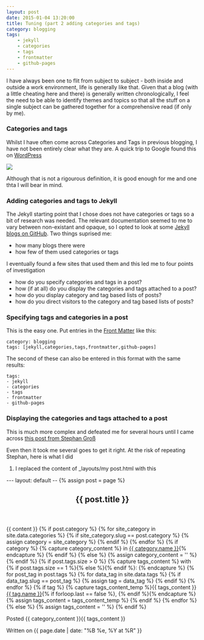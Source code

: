 ```yaml
---
layout: post
date: 2015-01-04 13:20:00
title: Tuning (part 2 adding categories and tags)
category: blogging
tags: 
    - jekyll
    - categories
    - tags
    - frontmatter
    - github-pages
---
```

I have always been one to flit from subject to subject - both inside and outside a work environment, life is generally like that. Given that a blog (with a little cheating here and there) is generally written chronologically, I feel the need to be able to identify themes and topics so that all the stuff on a single subject can be gathered together for a comprehensive read (if only by me).

### Categories and tags
Whilst I have often come across Categories and Tags in previous blogging, I have not been entirely clear what they are.  A quick trip to Google found this on [WordPress](http://en.support.wordpress.com/posts/categories-vs-tags/)

<img src='http://en.support.files.wordpress.com/2010/10/categories-versus-tags.png?w=460&h=189' />

Although that is not a rigourous definition, it is good enough for me and one thta I will bear in mind.

### Adding categories and tags to Jekyll
The Jekyll starting point that I chose does not have categories or tags so a bit of research was needed.  The relevant documentation seemed to me to vary between non-existant and opaque, so I opted to look at some [Jekyll blogs on GitHub](https://github.com/jekyll/jekyll/wiki/sites).   Two things suprised me:

- how many blogs there were
- how few of them used categories or tags

I eventually found a few sites that used them and this led me to four points of investigation

- how do you specify categories and tags in a post?
- how (if at all) do you display the categories and tags attached to a post?
- how do you display category and tag based lists of posts?
- how do you direct visitors to the category and tag based lists of posts?

### Specifying tags and categories in a post
This is the easy one.  Put entries in the [Front Matter](http://jekyllrb.com/docs/frontmatter/) like this:
    
    category: blogging
    tags: [jekyll,categories,tags,frontmatter,github-pages]
    
The second of these can also be entered in this format with the same results:

    tags: 
    - jekyll
    - categories
    - tags
    - frontmatter
    - github-pages

### Displaying the categories and tags attached to a post
This is much more complex and defeated me for several hours until I came across [this post from Stephan Groß](http://www.minddust.com/post/tags-and-categories-on-github-pages/)

Even then it took me several goes to get it right.  At the risk of repeating Stephan, here is what I did

1. I replaced the content of _layouts/my post.html with this
 

<div class="falseCode">
&#x002d;--
layout: default
&#x002d;-
    {% assign post = page %}
    <article>
    <header id="post-header">
        <h1 id="post-title">{{ post.title }}</h1>
        <h4 id="post-subtitle"><time datetime="{{ post.date | date_to_xmlschema }}"></time></h4>
    </header>
    <div id="post-content">
        {{ content }}
        {% if post.category %}
            {% for site_category in site.data.categories %}
                {% if site_category.slug == post.category %}
                    {% assign category = site_category %}
                {% endif %}
            {% endfor %}
            {% if category %}
                {% capture category_content %} in <span class="label" style="background-color:{{ category.color }}"><a href="/blog/category/{{ category.slug }}/">{{ category.name }}</a></span>{% endcapture %}
            {% endif %}
        {% else %}
            {% assign category_content = '' %}
        {% endif %}
        {% if post.tags.size > 0 %}
            {% capture tags_content %} with {% if post.tags.size == 1 %}<i class="fa fa-tag"></i>{% else %}<i class="fa fa-tags"></i>{% endif %}: {% endcapture %}
            {% for post_tag in post.tags %}
                {% for data_tag in site.data.tags %}
                    {% if data_tag.slug == post_tag %}
                        {% assign tag = data_tag %}
                    {% endif %}
                {% endfor %}
                {% if tag %}
                    {% capture tags_content_temp %}{{ tags_content }}<a href="/blog/tag/{{ tag.slug }}/">{{ tag.name }}</a>{% if forloop.last == false %}, {% endif %}{% endcapture %}
                    {% assign tags_content = tags_content_temp %}
                {% endif %}
            {% endfor %}
        {% else %}
            {% assign tags_content = '' %}
        {% endif %}
        <p id="post-meta">Posted {{ category_content }}{{ tags_content }}</p>
        <div class="date">
            Written on {{ page.date | date: "%B %e, %Y at %R" }}
        </div>
    </div>
    </article>
</div>
